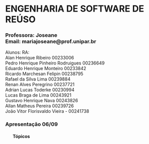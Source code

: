 <h1>ENGENHARIA DE SOFTWARE DE REÚSO</h1>

<h3>Professora: Joseane<br>
Email: mariajoseane@prof.unipar.br</h3>

<p>Alunos:                RA: <br>
    Alan Henrique Ribeiro 00233006<br>
    Pedro Henrique Pinheiro Rodruigues 00236649<br>
    Eduardo Henrique Monteiro 00233842<br>
    Ricardo Marchesan Felipin 00238795<br>
    Rafael da Silva Lima 00239884<br>
    Renan Alves Peregrino 00237721<br>
    Adrian Lucas Toderke 00230994<br>
    Lucas Braga de Lima 00243921<br>
    Gustavo Henrique Nava 00243826<br>
    Allan Matheus Pereira 00239726<br>
    João Vitor Florisvaldo Vieira - 00241738</p>

<h3>Apresentação <b>06/09</b></h3>

<ul><h4>Tópicos</h4>
  <il></il>
  <il></il>
  <il></il>
</ul>
